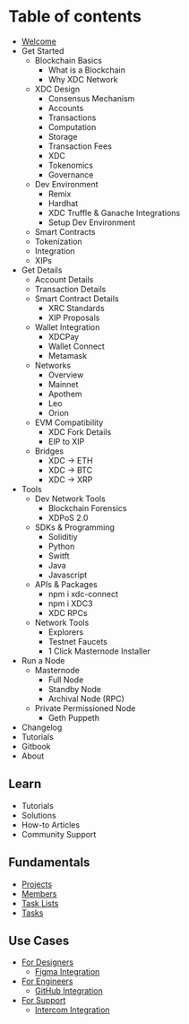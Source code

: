 # Table of contents

* [Welcome](README.md)
* Get Started
  * Blockchain Basics
    * What is a Blockchain
    * Why XDC Network
  * XDC Design
    * Consensus Mechanism
    * Accounts
    * Transactions
    * Computation
    * Storage
    * Transaction Fees
    * XDC
    * Tokenomics
    * Governance
  * Dev Environment
    * Remix
    * Hardhat
    * XDC Truffle & Ganache Integrations
    * Setup Dev Environment
  * Smart Contracts
  * Tokenization
  * Integration
  * XIPs
* Get Details
  * Account Details
  * Transaction Details
  * Smart Contract Details
    * XRC Standards
    * XIP Proposals
  * Wallet Integration
    * XDCPay
    * Wallet Connect
    * Metamask
  * Networks
    * Overview
    * Mainnet
    * Apothem
    * Leo
    * Orion
  * EVM Compatibility
    * XDC Fork Details
    * EIP to XIP
  * Bridges
    * XDC -> ETH
    * XDC -> BTC
    * XDC -> XRP
* Tools
  * Dev Network Tools
    * Blockchain Forensics
    * XDPoS 2.0
  * SDKs & Programming
    * Soliditiy
    * Python
    * Switft
    * Java
    * Javascript
  * APIs & Packages
    * npm i xdc-connect
    * npm i XDC3
    * XDC RPCs
  * Network Tools
    * Explorers
    * Testnet Faucets
    * 1 Click Masternode Installer
* Run a Node
  * Masternode
    * Full Node
    * Standby Node
    * Archival Node (RPC)
  * Private Permissioned Node
    * Geth Puppeth
* Changelog
* Tutorials
* Gitbook
* About

## Learn

* Tutorials
* Solutions
* How-to Articles
* Community Support

## Fundamentals

* [Projects](fundamentals/projects.md)
* [Members](fundamentals/members.md)
* [Task Lists](fundamentals/task-lists.md)
* [Tasks](fundamentals/tasks.md)

## Use Cases

* [For Designers](use-cases/for-designers/README.md)
  * [Figma Integration](use-cases/for-designers/figma-integration.md)
* [For Engineers](use-cases/for-engineers/README.md)
  * [GitHub Integration](use-cases/for-engineers/github-integration.md)
* [For Support](use-cases/for-support/README.md)
  * [Intercom Integration](use-cases/for-support/intercom-integration.md)
